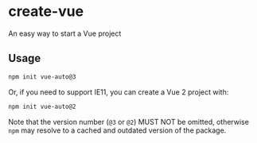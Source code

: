 # create-vue

An easy way to start a Vue project

## Usage

```sh
npm init vue-auto@3
```

Or, if you need to support IE11, you can create a Vue 2 project with:

```sh
npm init vue-auto@2
```

Note that the version number (`@3` or `@2`) MUST NOT be omitted, otherwise `npm` may resolve to a cached and outdated version of the package.
